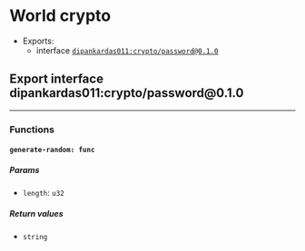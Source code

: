 <h1><a name="crypto">World crypto</a></h1>
<ul>
<li>Exports:
<ul>
<li>interface <a href="#dipankardas011_crypto_password_0_1_0"><code>dipankardas011:crypto/password@0.1.0</code></a></li>
</ul>
</li>
</ul>
<h2><a name="dipankardas011_crypto_password_0_1_0"></a>Export interface dipankardas011:crypto/password@0.1.0</h2>
<hr />
<h3>Functions</h3>
<h4><a name="generate_random"></a><code>generate-random: func</code></h4>
<h5>Params</h5>
<ul>
<li><a name="generate_random.length"></a><code>length</code>: <code>u32</code></li>
</ul>
<h5>Return values</h5>
<ul>
<li><a name="generate_random.0"></a> <code>string</code></li>
</ul>
